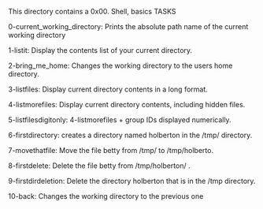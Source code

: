 This directory contains a 0x00. Shell, basics TASKS

0-current_working_directory: Prints the absolute path name of the current working directory

1-listit: Display the contents list of your current directory.

2-bring_me_home: Changes the working directory to the users home directory.

3-listfiles: Display current directory contents in a long format.

4-listmorefiles: Display current directory contents, including hidden files.

5-listfilesdigitonly: 4-listmorefiles + group IDs displayed numerically.

6-firstdirectory: creates a directory named holberton in the /tmp/ directory.

7-movethatfile:  Move the file betty from /tmp/ to /tmp/holberto.

8-firstdelete: Delete the file betty from /tmp/holberton/ .

9-firstdirdeletion: Delete the directory holberton that is in the /tmp directory.

10-back: Changes the working directory to the previous one